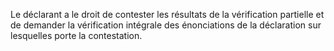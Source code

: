 Le déclarant a le droit de contester les résultats de
la vérification partielle et de demander la vérification intégrale des
énonciations de la déclaration sur lesquelles porte la contestation.